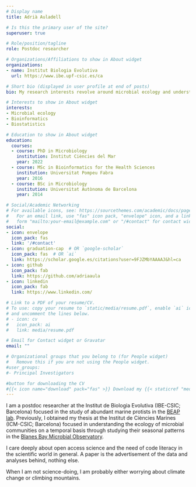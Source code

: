 ```yaml
---
# Display name
title: Adrià Auladell

# Is this the primary user of the site?
superuser: true

# Role/position/tagline
role: Postdoc researcher 

# Organizations/Affiliations to show in About widget
organizations:
- name: Institut Biologia Evolutiva
  url: https://www.ibe.upf-csic.es/ca

# Short bio (displayed in user profile at end of posts)
bio: My research interests revolve around microbial ecology and understanding the interplay between ecology and evolution.

# Interests to show in About widget
interests:
- Microbial ecology
- Bioinformatics
- Biostatistics

# Education to show in About widget
education:
  courses:
  - course: PhD in Microbiology
    institution: Institut Ciències del Mar
    year: 2022
  - course: MSc in Bioinformatics for the Health Sciences 
    institution: Universitat Pompeu Fabra
    year: 2016
  - course: BSc in Microbiology
    institution: Universitat Autònoma de Barcelona
    year: 2014

# Social/Academic Networking
# For available icons, see: https://sourcethemes.com/academic/docs/page-builder/#icons
#   For an email link, use "fas" icon pack, "envelope" icon, and a link in the
#   form "mailto:your-email@example.com" or "/#contact" for contact widget.
social:
- icon: envelope
  icon_pack: fas
  link: '/#contact'
- icon: graduation-cap  # OR `google-scholar`
  icon_pack: fas  # OR `ai`
  link: https://scholar.google.es/citations?user=9FJZMbYAAAAJ&hl=ca
- icon: github
  icon_pack: fab
  link: https://github.com/adriaaula
- icon: linkedin
  icon_pack: fab
  link: https://www.linkedin.com/

# Link to a PDF of your resume/CV.
# To use: copy your resume to `static/media/resume.pdf`, enable `ai` icons in `params.toml`, 
# and uncomment the lines below.
# - icon: cv
#   icon_pack: ai
#   link: media/resume.pdf

# Email for Contact widget or Gravatar
email: ""

# Organizational groups that you belong to (for People widget)
#   Remove this if you are not using the People widget.
#user_groups:
#- Principal Investigators

#button for downloading the CV
#{{< icon name="download" pack="fas" >}} Download my {{< staticref "media/demo_resume.pdf" "newtab" >}}resumé{{< /staticref >}}.
---
```


I am a postdoc researcher at the Institut de Biologia Evolutiva (IBE-CSIC; Barcelona) focused in the study of abundant marine protists in the [BEAP lab](https://www.beaplab.org/). Previously, I obtained my thesis at the  Institut de Ciències Marines (ICM-CSIC; Barcelona) focused in understanding the ecology of microbial communities on a temporal basis through studying their seasonal patterns in the [Blanes Bay Microbial Observatory](http://webold.icm.csic.es/bio/projects/icmicrobis/bbmo/). 

I care deeply about open access science and the need of code literacy in the scientific world in general. A paper is the advertisement of the data and analyses behind, nothing else. 


When I am not science-doing, I am probably either worrying about climate change or climbing mountains. 

